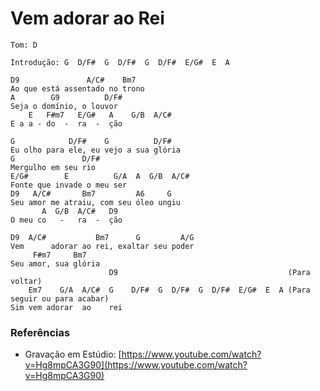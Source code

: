 # Vem adorar ao Rei

```
Tom: D
```

```
Introdução: G  D/F#  G  D/F#  G  D/F#  E/G#  E  A
```

```
D9               A/C#    Bm7
Ao que está assentado no trono
A        G9          D/F#
Seja o domínio, o louvor
    E   F#m7   E/G#   A    G/B  A/C#
E a a - do  -  ra  -  ção

G            D/F#    G          D/F#
Eu olho para ele, eu vejo a sua glória
G               D/F#
Mergulho em seu rio
E/G#        E          G/A  A  G/B  A/C#
Fonte que invade o meu ser
D9   A/C#       Bm7         A6     G
Seu amor me atraiu, com seu óleo ungiu
       A  G/B  A/C#   D9
O meu co   -   ra  -  ção

D9  A/C#           Bm7      G         A/G
Vem      adorar ao rei, exaltar seu poder
     F#m7     Bm7
Seu amor, sua glória
                      D9                                      (Para voltar)
    Em7    G/A  A/C#  G    D/F#  G  D/F#  G  D/F#  E/G#  E  A (Para seguir ou para acabar)
Sim vem adorar  ao    rei
```

### Referências

* Gravação em Estúdio: [https://www.youtube.com/watch?v=Hg8mpCA3G90](https://www.youtube.com/watch?v=Hg8mpCA3G90)

